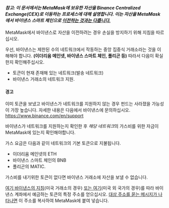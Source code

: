 #### *참고: 이 문서에서는 MetaMask에 보유한 자산을 Binance Centralized Exchange(CEX)로 이동하는 프로세스에 대해 설명합니다. 이는 자산을 MetaMask에서 바이낸스 스마트 체인으로 [이전하는 것과는 다릅니다.](https://support.metamask.io/hc/en-us/articles/360059408871-Sending-funds-to-the-Binance-Network-BSC-)*


MetaMask에서 바이낸스로 자산을 이전하려는 경우 손실을 방지하기 위해 지침을 따르십시오.


우선, 바이낸스는 제한된 수의 네트워크에서 작동하는 중앙 집중식 거래소라는 것을 이해해야 합니다. **(이더리움 메인넷, 바이낸스 스마트 체인, 폴리곤 등)** 따라서 다음이 확실한지 확인해주십시오.


* 토큰이 현재 존재해 있는 네트워크(발송 네트워크)
* 바이낸스 거래소의 네트워크 지원.



#### 경고


이미 토큰을 보냈고 바이낸스가 네트워크를 지원하지 않는 경우 펀드는 사라졌을 가능성이 가장 높습니다. 자세한 내용은 다음에서 바이낸스에 문의하십시오. <https://www.binance.com/en/support>



바이낸스가 네트워크를 지원하는지 확인한 후 *해당 네트워크*의 가스비를 위한 자금이 MetaMask에 있는지 확인해야합니다.


가스 요금은 다음과 같이 네트워크의 기본 토큰으로 지불됩니다.


* 이더리움 메인넷의 ETH
* 바이낸스 스마트 체인의 BNB
* 폴리곤의 MATIC.


가스비를 내기위한 토큰이 없다면 바이낸스 거래소에 자산을 보낼 수 없습니다.


[여기 바이낸스의 지침](https://support.binance.us/hc/en-us/articles/360046787054-How-to-Deposit-Crypto)(미국 거래소의 경우) [또는 여기](https://www.binance.com/en/support/faq/115003764971)(미국 외 국가의 경우)를 따라 바이낸스 계좌에서 예금하는 토큰의 특정 주소를 얻으십시오. [대상 주소를 묻는 메시지가 나타나면](https://support.metamask.io/hc/en-us/articles/360015488931-How-to-send-ETH-and-ERC-20-tokens-from-your-MetaMask-wallet) 이 주소를 복사하여 MetaMask에 붙여 넣습니다.


